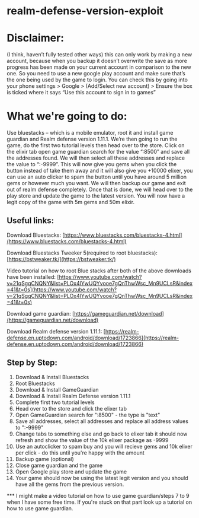 # realm-defense-version-exploit

# Disclaimer:

(I think, haven’t fully tested other ways) this can only work by making a new account, because when you backup it doesn’t overwrite the save as more progress has been made on your current account in comparison to the new one. So you need to use a new google play account and make sure that’s the one being used by the game to login.  You can check this by going into your phone settings > Google > (Add/Select new account) > Ensure the box is ticked where it says “Use this account to sign in to games”


# What we're going to do:

Use bluestacks – which is a mobile emulator, root it and install game guardian and Realm defense version 1.11.1. We’re then going to run the game, do the first two tutorial levels then head over to the store. Click on the elixir tab open game guardian search for the value “:8500” and save all the addresses found. We will then select all these addresses and replace the value to “:-9999”. This will now give you gems when you click the button instead of take them away and it will also give you +10000 elixer, you can use an auto clicker to spam the button until you have around 5 million gems or however much you want. We will then backup our game and exit out of realm defense completely. Once that is done, we will head over to the play store and update the game to the latest version. You will now have a legit copy of the game with 5m gems and 50m elixir.

## Useful links:



Download Bluestacks: [https://www.bluestacks.com/bluestacks-4.html](https://www.bluestacks.com/bluestacks-4.html)

Download Bluestacks Tweeker 5(required to root bluestacks): [https://bstweaker.tk/](https://bstweaker.tk/)

Video tutorial on how to root Blue stacks after both of the above downloads have been installed: [https://www.youtube.com/watch?v=21qSgqCNQNY&list=PLOx4lYwUQYvooe7gQnThwWsc_Mn9UCLsR&index=41&t=0s](https://www.youtube.com/watch?v=21qSgqCNQNY&list=PLOx4lYwUQYvooe7gQnThwWsc_Mn9UCLsR&index=41&t=0s)

Download game guardian: [https://gameguardian.net/download](https://gameguardian.net/download)

Download Realm defense version 1.11.1: [https://realm-defense.en.uptodown.com/android/download/1723866](https://realm-defense.en.uptodown.com/android/download/1723866)

## Step by Step:

1) Download & Install Bluestacks
2) Root Bluestacks
3) Download & Install GameGuardian
4) Download & Install Realm Defense version 1.11.1
5) Complete first two tutorial levels
6) Head over to the store and click the elixer tab
7) Open GameGuardian search for ":8500" - the type is "text"
8) Save all addresses, select all addresses and replace all address values to ":-9999"
9) Change tabs to something else and go back to elixer tab it should now refresh and show the value of the 10k elixer package as -9999
10) Use an autoclicker to spam buy and you will recieve gems and 10k elixer per click - do this until you're happy with the amount
11) Backup game (optional)
12) Close game guardian and the game
13) Open Google play store and update the game
14) Your game should now be using the latest legit version and you should have all the gems from the previous version.

*** I might make a video tutorial on how to use game guardian/steps 7 to 9 when I have some free time. If you're stuck on that part look up a tutorial on how to use game guardian.
